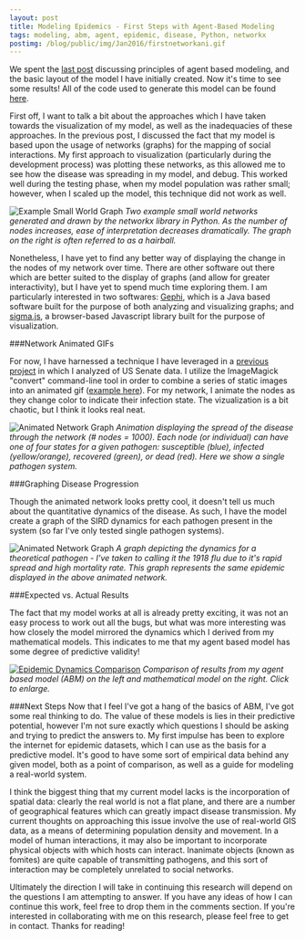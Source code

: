 ```yaml
---
layout: post
title: Modeling Epidemics - First Steps with Agent-Based Modeling
tags: modeling, abm, agent, epidemic, disease, Python, networkx
postimg: /blog/public/img/Jan2016/firstnetworkani.gif
---
```

We spent the [last post](http://jpoles1.github.io/blog/2016/01/01/First-Steps-ABM/) discussing principles of agent based modeling, and the basic layout of the model I have initially created. Now it's time to see some results! All of the code used to generate this model can be found [here](https://github.com/jpoles1/disease/blob/master/model2.py).

First off, I want to talk a bit about the approaches which I have taken towards the visualization of my model, as well as the inadequacies of these approaches. In the previous post, I discussed the fact that my model is based upon the usage of networks (graphs) for the mapping of social interactions. My first approach to visualization (particularly during the development process) was plotting these networks, as this allowed me to see how the disease was spreading in my model, and debug. This worked well during the testing phase, when my model population was rather small; however, when I scaled up the model, this technique did not work as well.

![Example Small World Graph](/blog/public/img/Jan2016/exsmallworld.png)
_Two example small world networks generated and drawn by the networkx library in Python. As the number of nodes increases, ease of interpretation decreases dramatically. The graph on the right is often referred to as a hairball._

Nonetheless, I have yet to find any better way of displaying the change in the nodes of my network over time. There are other software out there which are better suited to the display of graphs (and allow for greater interactivity), but I have yet to spend much time exploring them. I am particularly interested in two softwares: [Gephi](https://gephi.org/), which is a Java based software built for the purpose of both analyzing and visualizing graphs; and [sigma.js](http://sigmajs.org/), a browser-based Javascript library built for the purpose of visualization.

###Network Animated GIFs

For now, I have harnessed a technique I have leveraged in a [previous project](https://github.com/jpoles1/finalStat405) in which I analyzed of US Senate data. I utilize the ImageMagick "convert" command-line tool in order to combine a series of static images into an animated gif ([example here](https://raw.githubusercontent.com/jpoles1/finalStat405/master/figures/mapSeries/missed/map.gif)). For my network, I animate the nodes as they change color to indicate their infection state. The vizualization is a bit chaotic, but I think it looks real neat.

![Animated Network Graph](/blog/public/img/Jan2016/firstnetworkani.gif)
_Animation displaying the spread of the disease through the network (# nodes = 1000). Each node (or individual) can have one of four states for a given pathogen: susceptible (blue), infected (yellow/orange), recovered (green), or dead (red). Here we show a single pathogen system._

<!-- more -->

###Graphing Disease Progression

Though the animated network looks pretty cool, it doesn't tell us much about the quantitative dynamics of the disease. As such, I have the model create a graph of the SIRD dynamics for each pathogen present in the system (so far I've only tested single pathogen systems).

![Animated Network Graph](/blog/public/img/Jan2016/abmepidynamics.png)
_A graph depicting the dynamics for a theoretical pathogen - I've taken to calling it the 1918 flu due to it's rapid spread and high mortality rate. This graph represents the same epidemic displayed in the above animated network._

###Expected vs. Actual Results

The fact that my model works at all is already pretty exciting, it was not an easy process to work out all the bugs, but what was more interesting was how closely the model mirrored the dynamics which I derived from my mathematical models. This indicates to me that my agent based model has some degree of predictive validity!

<a href="/blog/public/img/Jan2016/dynamicscomparison.png" target="_blank">![Epidemic Dynamics Comparison](/blog/public/img/Jan2016/dynamicscomparison.png)</a>
_Comparison of results from my agent based model (ABM) on the left and mathematical model on the right. Click to enlarge._

###Next Steps
Now that I feel I've got a hang of the basics of ABM, I've got some real thinking to do. The value of these models is lies in their predictive potential, however I'm not sure exactly which questions I should be asking and trying to predict the answers to. My first impulse has been to explore the internet for epidemic datasets, which I can use as the basis for a predictive model. It's good to have some sort of empirical data behind any given model, both as a point of comparison, as well as a guide for modeling a real-world system.

I think the biggest thing that my current model lacks is the incorporation of spatial data: clearly the real world is not a flat plane, and there are a number of geographical features which can greatly impact disease transmission. My current thoughts on approaching this issue involve the use of real-world GIS data, as a means of determining population density and movement.  In a model of human interactions, it may also be important to incorporate physical objects with which hosts can interact. Inanimate objects (known as fomites) are quite capable of transmitting pathogens, and this sort of interaction may be completely unrelated to social networks.

Ultimately the direction I will take in continuing this research will depend on the questions I am attempting to answer. If you have any ideas of how I can continue this work, feel free to drop them in the comments section. If you're interested in collaborating with me on this research, please feel free to get in contact. Thanks for reading!
